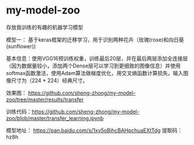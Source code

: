 # my-model-zoo
存放我训练的有趣的机器学习模型

模型一： 基于keras框架的迁移学习，用于识别两种花卉（玫瑰(rose)和向日葵(sunflower))

 基本信息：使用VGG16预训练权重，训练最后20层，并在最后两层添加全连接层（因为数据量较小，添加两个Dense层可以学习到更细致的图像信息）并使用softmax函数激活，使用Adam算法做梯度优化，用交叉熵函数计算损失。输入图像尺寸为（224 * 224）经典尺寸。
 
 效果图： https://github.com/sheng-zhong/my-model-zoo/tree/master/results/transfer
 
 训练代码：https://github.com/sheng-zhong/my-model-zoo/blob/master/transfer_learning.ipynb
 
 模型地址： https://pan.baidu.com/s/1xv5oBjhcBAHpchuaEXtTdg   提取码：hz8h
